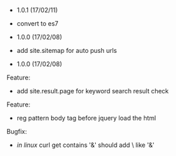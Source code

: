 - 1.0.1 (17/02/11)

- convert to es7

- 1.0.0 (17/02/08)

- add site.sitemap for auto push urls

- 1.0.0 (17/02/08)

Feature:

- add site.result.page for keyword search result check


Feature:

- reg pattern body tag before jquery load the html

Bugfix:

- *in linux* curl get contains '&' should add \ like '\&'
